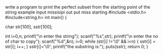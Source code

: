 write a program to print the perfect subset from the starting point of the string example input missisipi out put miss starting
#include <stdio.h>
#include<string.h>
int main()
{
   
   char str[100], sstr[100];
   
   int i=0,n;
   printf("\n enter the string");
   scanf("%s",str);
   printf("\n enter the no of char to copy");
   scanf("%d",&n);
   i=0;
   while (str[i] !='\0' && i<n)
   {
       sstr[i] = str[i];
       i++;
   }
   sstr[i]='\0';
   printf("the substring is:");
   puts(sstr);
   return 0;
}

